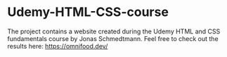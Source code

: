 # Udemy-HTML-CSS-course
The project contains a website created during the Udemy HTML and CSS fundamentals course by Jonas Schmedtmann. Feel free to check out the results here: https://omnifood.dev/
